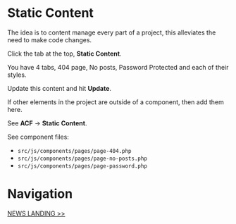 # Static Content

The idea is to content manage every part of a project, this alleviates the need to make code changes.

Click the tab at the top, **Static Content**.

You have 4 tabs, 404 page, No posts, Password Protected and each of their styles.

Update this content and hit **Update**.

If other elements in the project are outside of a component, then add them here.

See **ACF** -> **Static Content**.

See component files:

- `src/js/components/pages/page-404.php`
- `src/js/components/pages/page-no-posts.php`
- `src/js/components/pages/page-password.php`

# Navigation

[NEWS LANDING >>](news-landing.md)
